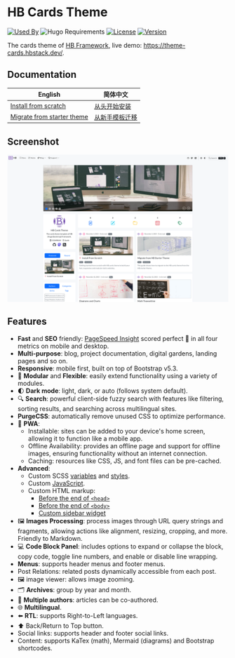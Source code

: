 # HB Cards Theme

[![Used By](https://badgen.net/github/dependents-repo/hbstack/theme-cards?label=used%20by)](https://github.com/hbstack/theme-cards/network/dependents)
![Hugo Requirements](https://img.shields.io/badge/dynamic/json?color=important&label=requirements&query=requirements&logo=hugo&style=flat-square&url=https://api.razonyang.com/v1/hugo/modules/github.com/hbstack/theme-cards)
[![License](https://badgen.net/github/license/hbstack/theme-cards)](https://github.com/hbstack/theme-cards/blob/main/LICENSE)
[![Version](https://badgen.net/github/tag/hbstack/theme-cards)](https://github.com/hbstack/theme-cards/tags)

The cards theme of [HB Framework](https://hbstack.dev/), live demo: https://theme-cards.hbstack.dev/.

## Documentation

| English | 简体中文 |
| --- | --- |
| [Install from scratch](https://theme-cards.hbstack.dev/docs/install-from-scratch/) | [从头开始安装](https://theme-cards.hbstack.dev/zh-hans/docs/install-from-scratch/) |
| [Migrate from starter theme](https://theme-cards.hbstack.dev/docs/migrate-from-starter-theme/) | [从新手模板迁移](https://theme-cards.hbstack.dev/zh-hans/docs/migrate-from-starter-theme/) |

## Screenshot

![Screenshot](https://raw.githubusercontent.com/hbstack/theme-cards/main/images/screenshot.png)

## Features

- **Fast** and **SEO** friendly: [PageSpeed Insight](https://pagespeed.web.dev/analysis?url=https://theme-cards.hbstack.dev/) scored perfect :100: in all four metrics on mobile and desktop.
- **Multi-purpose**: blog, project documentation, digital gardens, landing pages and so on.
- **Responsive**: mobile first, built on top of Bootstrap v5.3.
- :ice_cube: **Modular** and **Flexible**: easily extend functionality using a variety of modules.
- :first_quarter_moon: **Dark mode**: light, dark, or auto (follows system default).
- :mag: **Search**: powerful client-side fuzzy search with features like filtering, sorting results, and searching across multilingual sites.
- **PurgeCSS**: automatically remove unused CSS to optimize performance.
- :rocket: **PWA**:
  - Installable: sites can be added to your device's home screen, allowing it to function like a mobile app.
  - Offline Availability: provides an offline page and support for offline images, ensuring functionality without an internet connection.
  - Caching: resources like CSS, JS, and font files can be pre-cached.
- **Advanced**:
  - Custom SCSS [variables](https://github.com/hbstack/theme-cards/blob/main/exampleSite/assets/hb/modules/custom/scss/variables.tmpl.scss) and [styles](https://github.com/hbstack/theme-cards/blob/main/exampleSite/assets/hb/modules/custom/scss/index.scss).
  - Custom [JavaScript](https://github.com/hbstack/theme-cards/blob/main/exampleSite/assets/hb/modules/custom/js/index.ts).
  - Custom HTML markup:
    - [Before the end of `<head>`](https://github.com/hbstack/theme-cards/blob/main/exampleSite/layouts/partials/hugopress/modules/hb-custom/hooks/head-end.html)
    - [Before the end of `<body>`](https://github.com/hbstack/theme-cards/blob/main/exampleSite/layouts/partials/hugopress/modules/hb-custom/hooks/body-end.html)
    - [Custom sidebar widget](https://github.com/hbstack/theme-cards/blob/main/exampleSite/layouts/partials/hugopress/modules/hb-custom/hooks/hb-blog-sidebar.html)
- :framed_picture: **Images Processing**: process images through URL query strings and fragments, allowing actions like alignment, resizing, cropping, and more. Friendly to Markdown.
- :computer: **Code Block Panel**: includes options to expand or collapse the block, copy code, toggle line numbers, and enable or disable line wrapping.
- **Menus**: supports header menus and footer menus.
- Post Relations: related posts dynamically accessible from each post.
- :framed_picture: image viewer: allows image zooming.
- :card_index_dividers:	**Archives**: group by year and month.
- :memo: **Multiple authors**: articles can be co-authored.
- :globe_with_meridians: **Multilingual**.
- :arrow_left: **RTL**: supports Right-to-Left languages.
- :arrow_up: Back/Return to Top button.
- Social links: supports header and footer social links.
- Content: supports KaTex (math), Mermaid (diagrams) and Bootstrap shortcodes.
